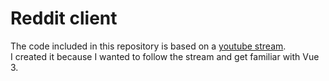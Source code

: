 # Reddit client
The code included in this repository is based on a [youtube stream](https://www.youtube.com/watch?v=Fzpe7zeSRno&ab_channel=CodingGarden).<br/>I created it because I wanted to follow the stream and get familiar with Vue 3.
